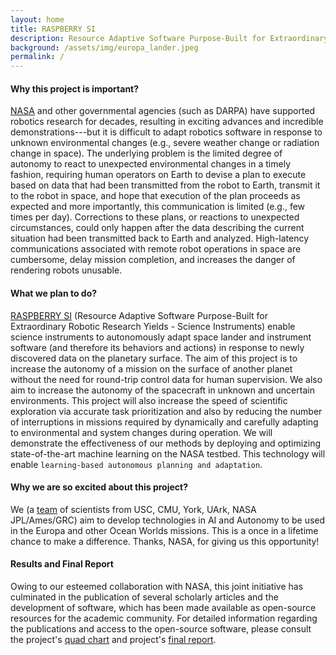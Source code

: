 ```yaml
---
layout: home
title: RASPBERRY SI
description: Resource Adaptive Software Purpose-Built for Extraordinary Robotic Research Yields - Science Instruments
background: /assets/img/europa_lander.jpeg
permalink: /
---
```


#### Why this project is important?

[NASA](https://www.nasa.gov/) and other governmental agencies (such as DARPA) have supported robotics research for decades, resulting in exciting advances and incredible demonstrations---but it is difficult to adapt robotics software in response to unknown environmental changes (e.g., severe weather change or radiation change in space). The underlying problem is the limited degree of autonomy to react to unexpected environmental changes in a timely fashion, requiring human operators on Earth to devise a plan to execute based on data that had been transmitted from the robot to Earth, transmit it to the robot in space, and hope that execution of the plan proceeds as expected and more importantly, this communication is limited (e.g., few times per day). Corrections to these plans, or reactions to unexpected circumstances, could only happen after the data describing the current situation had been transmitted back to Earth and analyzed. High-latency communications associated with remote robot operations in space are cumbersome, delay mission completion, and increases the danger of rendering robots unusable.

#### What we plan to do?

[RASPBERRY SI](https://techport.nasa.gov/view/96922) (Resource Adaptive Software Purpose-Built for Extraordinary Robotic Research Yields - Science Instruments) enable science instruments to autonomously adapt space lander and instrument software (and therefore its behaviors and actions) in response to newly discovered data on the planetary surface. The aim of this project is to increase the autonomy of a mission on the surface of another planet without the need for round-trip control data for human supervision. We also aim to increase the autonomy of the spacecraft in unknown and uncertain environments. This project will also increase the speed of scientific exploration via accurate task prioritization and also by reducing the number of interruptions in missions required by dynamically and carefully adapting to environmental and system changes during operation. We will demonstrate the effectiveness of our methods by deploying and optimizing state-of-the-art machine learning on the NASA testbed. This technology will enable ``learning-based autonomous planning and adaptation``. 

#### Why we are so excited about this project?
We (a [team](raspberry-si/team/) of scientists from USC, CMU, York, UArk, NASA JPL/Ames/GRC) aim to develop technologies in AI and Autonomy to be used in the Europa and other Ocean Worlds missions. This is a once in a lifetime chance to make a difference. Thanks, NASA, for giving us this opportunity!

#### Results and Final Report

Owing to our esteemed collaboration with NASA, this joint initiative has culminated in the publication of several scholarly articles and the development of software, which has been made available as open-source resources for the academic community. For detailed information regarding the publications and access to the open-source software, please consult the project's [quad chart](assets/docs/QUAD-CHART-RASPBERRY-SI-Jamshidi.pdf) and project's [final report](assets/docs/80NSSC20K1720-Final-Report-PooyanJamshidi.pdf).
